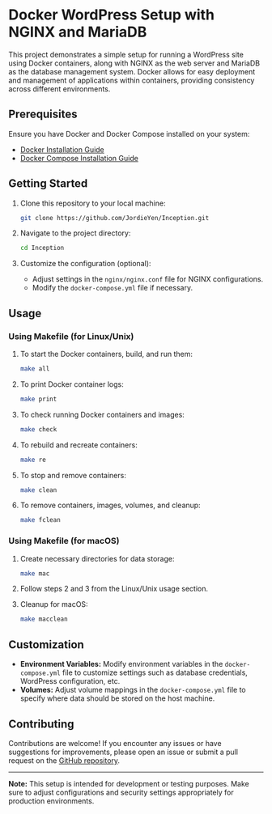 # Docker WordPress Setup with NGINX and MariaDB

This project demonstrates a simple setup for running a WordPress site using Docker containers, along with NGINX as the web server and MariaDB as the database management system. Docker allows for easy deployment and management of applications within containers, providing consistency across different environments.

## Prerequisites

Ensure you have Docker and Docker Compose installed on your system:

- [Docker Installation Guide](https://docs.docker.com/get-docker/)
- [Docker Compose Installation Guide](https://docs.docker.com/compose/install/)

## Getting Started

1. Clone this repository to your local machine:

    ```bash
    git clone https://github.com/JordieYen/Inception.git
    ```

2. Navigate to the project directory:

    ```bash
    cd Inception
    ```

3. Customize the configuration (optional):
   
    - Adjust settings in the `nginx/nginx.conf` file for NGINX configurations.
    - Modify the `docker-compose.yml` file if necessary.

## Usage

### Using Makefile (for Linux/Unix)

1. To start the Docker containers, build, and run them:

    ```bash
    make all
    ```

2. To print Docker container logs:

    ```bash
    make print
    ```

3. To check running Docker containers and images:

    ```bash
    make check
    ```

4. To rebuild and recreate containers:

    ```bash
    make re
    ```

5. To stop and remove containers:

    ```bash
    make clean
    ```

6. To remove containers, images, volumes, and cleanup:

    ```bash
    make fclean
    ```

### Using Makefile (for macOS)

1. Create necessary directories for data storage:

    ```bash
    make mac
    ```

2. Follow steps 2 and 3 from the Linux/Unix usage section.

3. Cleanup for macOS:

    ```bash
    make macclean
    ```

## Customization

- **Environment Variables:** Modify environment variables in the `docker-compose.yml` file to customize settings such as database credentials, WordPress configuration, etc.
- **Volumes:** Adjust volume mappings in the `docker-compose.yml` file to specify where data should be stored on the host machine.

## Contributing

Contributions are welcome! If you encounter any issues or have suggestions for improvements, please open an issue or submit a pull request on the [GitHub repository](https://github.com/JordieYen/Inception.git).

---

**Note:** This setup is intended for development or testing purposes. Make sure to adjust configurations and security settings appropriately for production environments.
